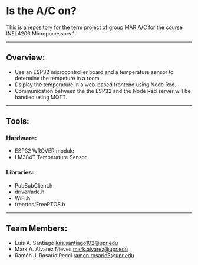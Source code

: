 # **Is the A/C on?**
This is a repository for the term project of group MAR A/C for the course INEL4206 Micropocessors 1.

--------

## Overview:
- Use an ESP32 microcontroller board and a temperature sensor to determine the tempeture in a room.
- Dsiplay the temperature in a web-based frontend using Node Red.
- Communication between the the ESP32 and the Node Red server will be handled using MQTT.

--------

## Tools:

### Hardware:
* ESP32 WROVER module
* LM384T Temperature Sensor

### Libraries:
* PubSubClient.h
* driver/adc.h
* WiFi.h
* freertos/FreeRTOS.h

--------

## Team Members:
- Luis A. Santiago luis.santiago102@upr.edu
- Mark A. Alvarez Nieves mark.alvarez@upr.edu
- Ramón J. Rosario Recci ramon.rosario3@upr.edu
